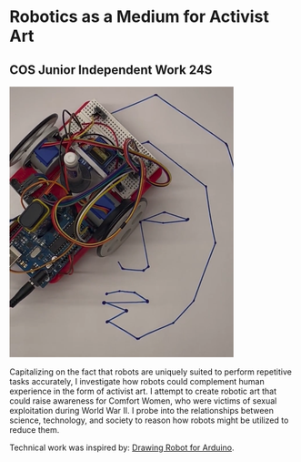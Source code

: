 # Robotics as a Medium for Activist Art
## COS Junior Independent Work 24S

![picture of robot drawing an image of comfort women](https://github.com/jong-nam-ahn/COS_JIW/blob/main/image/robot_drawing.png)


Capitalizing on the fact that robots are uniquely suited to perform repetitive tasks accurately, I investigate how robots could complement human experience in the form of activist art. I attempt to create robotic art that could raise awareness for Comfort Women, who were victims of sexual exploitation during World War II. I probe into the relationships between science, technology, and society to reason how robots might be utilized to reduce them.

Technical work was inspired by: [Drawing Robot for Arduino](https://www.instructables.com/Arduino-Drawing-Robot/). 
